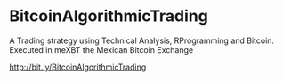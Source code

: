 # BitcoinAlgorithmicTrading
A Trading strategy using Technical Analysis, RProgramming and Bitcoin. Executed in meXBT the Mexican Bitcoin Exchange

http://bit.ly/BitcoinAlgorithmicTrading
